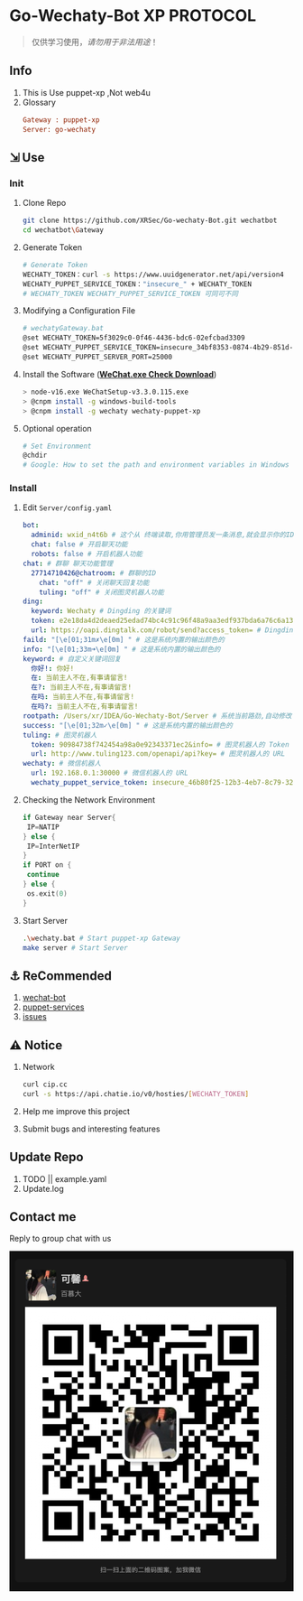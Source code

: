 # Go-Wechaty-Bot XP PROTOCOL

> 仅供学习使用，*请勿用于非法用途*！

## Info

1. This is Use puppet-xp ,Not web4u
2. Glossary
   ```ini
   Gateway : puppet-xp
   Server: go-wechaty
   ```

## ⇲ Use

### Init

1. Clone Repo
   ```bash
   git clone https://github.com/XRSec/Go-wechaty-Bot.git wechatbot
   cd wechatbot\Gateway
   ```
   
2. Generate Token

   ```bash
   # Generate Token
   WECHATY_TOKEN：curl -s https://www.uuidgenerator.net/api/version4
   WECHATY_PUPPET_SERVICE_TOKEN："insecure_" + WECHATY_TOKEN
   # WECHATY_TOKEN WECHATY_PUPPET_SERVICE_TOKEN 可同可不同
   ```

3. Modifying a Configuration File
   ```bash
   # wechatyGateway.bat
   @set WECHATY_TOKEN=5f3029c0-0f46-4436-bdc6-02efcbad3309
   @set WECHATY_PUPPET_SERVICE_TOKEN=insecure_34bf8353-0874-4b29-851d-e8a2502fc747
   @set WECHATY_PUPPET_SERVER_PORT=25000
   ```
4. Install the Software ([**WeChat.exe Check Download**](https://github.com/wechaty/wechaty-puppet-xp/releases/download/v0.5/WeChatSetup-v3.3.0.115.exe))
   ```bash
   > node-v16.exe WeChatSetup-v3.3.0.115.exe
   > @cnpm install -g windows-build-tools
   > @cnpm install -g wechaty wechaty-puppet-xp
   ```
5. Optional operation
   ```bash
   # Set Environment
   @chdir
   # Google: How to set the path and environment variables in Windows
   ```


### Install

1. Edit `Server/config.yaml`
   ```yaml
   bot:
     adminid: wxid_n4t6b # 这个从 终端读取,你用管理员发一条消息,就会显示你的ID,或者 fmt.Println(message.From().ID())
     chat: false # 开启聊天功能
     robots: false # 开启机器人功能
   chat: # 群聊 聊天功能管理
     27714710426@chatroom: # 群聊的ID
       chat: "off" # 关闭聊天回复功能
       tuling: "off" # 关闭图灵机器人功能
   ding:
     keyword: Wechaty # Dingding 的关键词
     token: e2e18da4d2deaed25edad74bc4c91c96f48a9aa3edf937bda6a76c6a1305177c # Dingding 的 Token
     url: https://oapi.dingtalk.com/robot/send?access_token= # Dingding 的 URL
   faild: "[\e[01;31m✗\e[0m] " # 这是系统内置的输出颜色的
   info: "[\e[01;33m➜\e[0m] " # 这是系统内置的输出颜色的
   keyword: # 自定义关键词回复
     你好!: 你好!
     在: 当前主人不在,有事请留言!
     在?: 当前主人不在,有事请留言!
     在吗: 当前主人不在,有事请留言!
     在吗?: 当前主人不在,有事请留言!
   rootpath: /Users/xr/IDEA/Go-Wechaty-Bot/Server # 系统当前路劲,自动修改
   success: "[\e[01;32m✓\e[0m] " # 这是系统内置的输出颜色的
   tuling: # 图灵机器人
     token: 90984738f742454a98a0e92343371ec2&info= # 图灵机器人的 Token
     url: http://www.tuling123.com/openapi/api?key= # 图灵机器人的 URL
   wechaty: # 微信机器人
     url: 192.168.0.1:30000 # 微信机器人的 URL
     wechaty_puppet_service_token: insecure_46b80f25-12b3-4eb7-8c79-322398e413b9 # 微信机器人的 Token
   ```
   
2. Checking the Network Environment
   ```go
   if Gateway near Server{
   	IP=NATIP
   } else {
   	IP=InterNetIP
   }
   if PORT on {
   	continue
   } else {
   	os.exit(0)
   }
   ```
3. Start Server
   ```bash
   .\wechaty.bat # Start puppet-xp Gateway
   make server # Start Server
   ```


## ⚓️ ReCommended

1. [wechat-bot](https://github.com/cixingguangming55555/wechat-bot/blob/master/pic/doc.md)
2. [puppet-services](https://wechaty.js.org/docs/puppet-services/diy/#all-in-one-command)
3. [issues](https://github.com/wechaty/puppet-xp/issues/38)

## ⚠️ Notice

1. Network

   ```bash
   curl cip.cc
   curl -s https://api.chatie.io/v0/hosties/[WECHATY_TOKEN]
   ```

2. Help me improve this project

3. Submit bugs and interesting features

## Update Repo

1. TODO || example.yaml
2. Update.log

## Contact me

Reply to group chat with us

![](Image/bot.png)